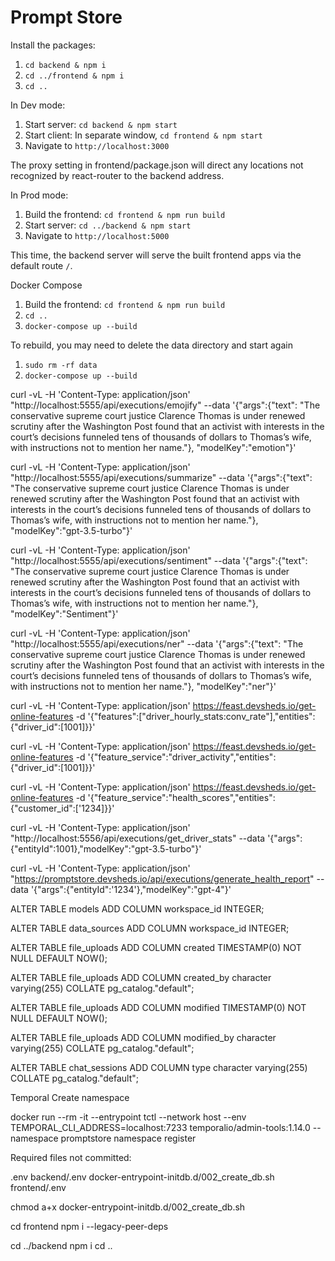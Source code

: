# Prompt Store

Install the packages:

1. `cd backend & npm i`
2. `cd ../frontend & npm i`
3. `cd ..`

In Dev mode:

1. Start server: `cd backend & npm start`
2. Start client: In separate window, `cd frontend & npm start`
3. Navigate to `http://localhost:3000`

The proxy setting in frontend/package.json will direct any locations not recognized by react-router to the backend address.

In Prod mode:

1. Build the frontend: `cd frontend & npm run build`
2. Start server: `cd ../backend & npm start`
3. Navigate to `http://localhost:5000`

This time, the backend server will serve the built frontend apps via the default route `/`.

Docker Compose

1. Build the frontend: `cd frontend & npm run build`
2. `cd ..`
3. `docker-compose up --build`

To rebuild, you may need to delete the data directory and start again

1. `sudo rm -rf data`
2. `docker-compose up --build`



curl -vL -H 'Content-Type: application/json' "http://localhost:5555/api/executions/emojify" --data '{"args":{"text": "The conservative supreme court justice Clarence Thomas is under renewed scrutiny after the Washington Post found that an activist with interests in the court’s decisions funneled tens of thousands of dollars to Thomas’s wife, with instructions not to mention her name."}, "modelKey":"emotion"}'

curl -vL -H 'Content-Type: application/json' "http://localhost:5555/api/executions/summarize" --data '{"args":{"text": "The conservative supreme court justice Clarence Thomas is under renewed scrutiny after the Washington Post found that an activist with interests in the court’s decisions funneled tens of thousands of dollars to Thomas’s wife, with instructions not to mention her name."}, "modelKey":"gpt-3.5-turbo"}'

curl -vL -H 'Content-Type: application/json' "http://localhost:5555/api/executions/sentiment" --data '{"args":{"text": "The conservative supreme court justice Clarence Thomas is under renewed scrutiny after the Washington Post found that an activist with interests in the court’s decisions funneled tens of thousands of dollars to Thomas’s wife, with instructions not to mention her name."}, "modelKey":"Sentiment"}'

curl -vL -H 'Content-Type: application/json' "http://localhost:5555/api/executions/ner" --data '{"args":{"text": "The conservative supreme court justice Clarence Thomas is under renewed scrutiny after the Washington Post found that an activist with interests in the court’s decisions funneled tens of thousands of dollars to Thomas’s wife, with instructions not to mention her name."}, "modelKey":"ner"}'

curl -vL -H 'Content-Type: application/json' https://feast.devsheds.io/get-online-features -d '{"features":["driver_hourly_stats:conv_rate"],"entities":{"driver_id":[1001]}}'

curl -vL -H 'Content-Type: application/json' https://feast.devsheds.io/get-online-features -d '{"feature_service":"driver_activity","entities":{"driver_id":[1001]}}'

curl -vL -H 'Content-Type: application/json' https://feast.devsheds.io/get-online-features -d '{"feature_service":"health_scores","entities":{"customer_id":['1234]}}'

curl -vL -H 'Content-Type: application/json' "http://localhost:5556/api/executions/get_driver_stats" --data '{"args":{"entityId":1001},"modelKey":"gpt-3.5-turbo"}'

curl -vL -H 'Content-Type: application/json' "https://promptstore.devsheds.io/api/executions/generate_health_report" --data '{"args":{"entityId":'1234'},"modelKey":"gpt-4"}'

ALTER TABLE models ADD COLUMN workspace_id INTEGER;

ALTER TABLE data_sources ADD COLUMN workspace_id INTEGER;

ALTER TABLE file_uploads ADD COLUMN created TIMESTAMP(0) NOT NULL DEFAULT NOW();

ALTER TABLE file_uploads ADD COLUMN created_by character varying(255) COLLATE pg_catalog."default";

ALTER TABLE file_uploads ADD COLUMN modified TIMESTAMP(0) NOT NULL DEFAULT NOW();

ALTER TABLE file_uploads ADD COLUMN modified_by character varying(255) COLLATE pg_catalog."default";

ALTER TABLE chat_sessions ADD COLUMN type character varying(255) COLLATE pg_catalog."default";

Temporal
Create namespace


docker run --rm -it --entrypoint tctl --network host --env TEMPORAL_CLI_ADDRESS=localhost:7233 temporalio/admin-tools:1.14.0 --namespace promptstore namespace register


Required files not committed:

.env
backend/.env
docker-entrypoint-initdb.d/002_create_db.sh
frontend/.env

chmod a+x docker-entrypoint-initdb.d/002_create_db.sh

cd frontend
npm i --legacy-peer-deps

cd ../backend
npm i
cd ..

